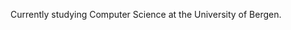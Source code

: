 Currently studying Computer Science at the University of Bergen.
<!---
izaaksarnecki1/izaaksarnecki1 is a ✨ special ✨ repository because its `README.md` (this file) appears on your GitHub profile.
You can click the Preview link to take a look at your changes.
--->
